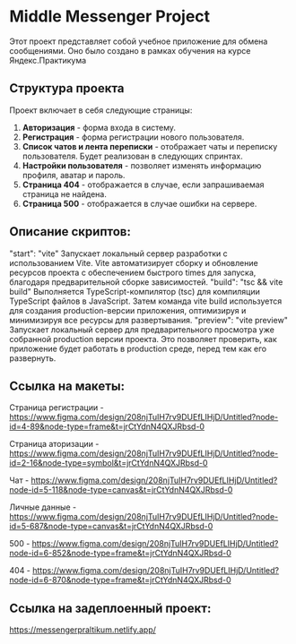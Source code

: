 # Middle Messenger Project

Этот проект представляет собой учебное приложение для обмена сообщениями. Оно было создано в рамках обучения на курсе Яндекс.Практикума

## Структура проекта

Проект включает в себя следующие страницы:

1. **Авторизация** - форма входа в систему.
2. **Регистрация** - форма регистрации нового пользователя.
3. **Список чатов и лента переписки** - отображает чаты и переписку пользователя. Будет реализован в следующих спринтах.
4. **Настройки пользователя** - позволяет изменять информацию профиля, аватар и пароль.
5. **Страница 404** - отображается в случае, если запрашиваемая страница не найдена.
6. **Страница 500** - отображается в случае ошибки на сервере.

## Описание скриптов:

"start": "vite" Запускает локальный сервер разработки с использованием Vite. Vite автоматизирует сборку и обновление ресурсов проекта с обеспечением быстрого times для запуска, благодаря предварительной сборке зависимостей.
"build": "tsc && vite build" Выполняется TypeScript-компилятор (tsc) для компиляции TypeScript файлов в JavaScript. Затем команда vite build используется для создания production-версии приложения, оптимизируя и минимизируя все ресурсы для развертывания.
"preview": "vite preview" Запускает локальный сервер для предварительного просмотра уже собранной production версии проекта. Это позволяет проверить, как приложение будет работать в production среде, перед тем как его развернуть.

## Ссылка на макеты:

Страница регистрации - https://www.figma.com/design/208njTuIH7rv9DUEfLIHjD/Untitled?node-id=4-89&node-type=frame&t=jrCtYdnN4QXJRbsd-0

Страница аторизации - https://www.figma.com/design/208njTuIH7rv9DUEfLIHjD/Untitled?node-id=2-16&node-type=symbol&t=jrCtYdnN4QXJRbsd-0

Чат - https://www.figma.com/design/208njTuIH7rv9DUEfLIHjD/Untitled?node-id=5-118&node-type=canvas&t=jrCtYdnN4QXJRbsd-0

Личные данные - https://www.figma.com/design/208njTuIH7rv9DUEfLIHjD/Untitled?node-id=5-687&node-type=canvas&t=jrCtYdnN4QXJRbsd-0

500 - https://www.figma.com/design/208njTuIH7rv9DUEfLIHjD/Untitled?node-id=6-852&node-type=frame&t=jrCtYdnN4QXJRbsd-0

404 - https://www.figma.com/design/208njTuIH7rv9DUEfLIHjD/Untitled?node-id=6-870&node-type=frame&t=jrCtYdnN4QXJRbsd-0

## Ссылка на задеплоенный проект:

https://messengerpraltikum.netlify.app/
